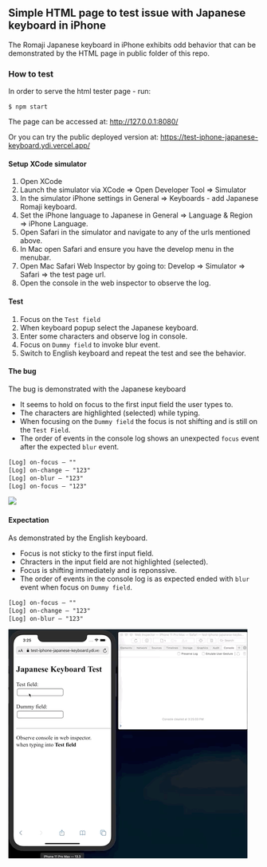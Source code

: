 ## Simple HTML page to test issue with Japanese keyboard in iPhone

The Romaji Japanese keyboard in iPhone exhibits odd behavior that can be demonstrated by the HTML page in public folder of this repo.

### How to test

In order to serve the html tester page - run:
```
$ npm start
```

The page can be accessed at: http://127.0.0.1:8080/

Or you can try the public deployed version at:
https://test-iphone-japanese-keyboard.ydi.vercel.app/


#### Setup XCode simulator

1. Open XCode
2. Launch the simulator via XCode => Open Developer Tool => Simulator
3. In the simulator iPhone settings in General => Keyboards - add Japanese Romaji keyboard.
4. Set the iPhone language to Japanese in General => Language & Region => iPhone Language.
5. Open Safari in the simulator and navigate to any of the urls mentioned above.
6. In Mac open Safari and ensure you have the develop menu in the menubar.
7. Open Mac Safari Web Inspector by going to: Develop => Simulator => Safari => the test page url.
8. Open the console in the web inspector to observe the log.

#### Test

1. Focus on the `Test field`
2. When keyboard popup select the Japanese keyboard.
3. Enter some characters and observe log in console.
4. Focus on `Dummy field` to invoke blur event.
5. Switch to English keyboard and repeat the test and see the behavior.

#### The bug

The bug is demonstrated with the Japanese keyboard

- It seems to hold on focus to the first input field the user types to.
- The characters are highlighted (selected) while typing.
- When focusing on the `Dummy field` the focus is not shifting and is still on the `Test Field`.
- The order of events in the console log shows an unexpected `focus` event after the expected `blur` event.

```
[Log] on-focus – ""
[Log] on-change – "123"
[Log] on-blur – "123"
[Log] on-focus – "123"
```

![](media/jp-keyboard-iphone-480px.gif)

#### Expectation

As demonstrated by the English keyboard.

- Focus is not sticky to the first input field.
- Chracters in the input field are not highlighted (selected).
- Focus is shifting immediately and is reponssive.
- The order of events in the console log is as expected ended with `blur` event when focus on `Dummy field`.

```
[Log] on-focus – ""
[Log] on-change – "123"
[Log] on-blur – "123"
```

![](media/eng-keyboard-iphone-480px.gif)
